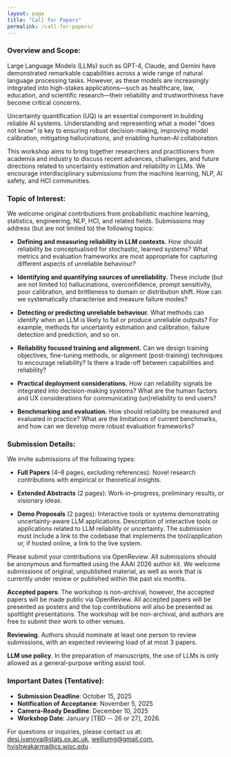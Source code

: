 ```yaml
---
layout: page
title: "Call for Papers"
permalink: /call-for-papers/
---
```


<!-- # Call for Papers -->



### Overview and Scope: 


Large Language Models (LLMs) such as GPT-4, Claude, and Gemini have demonstrated remarkable capabilities across a wide range of natural language processing tasks. However, as these models are increasingly integrated into high-stakes applications—such as healthcare, law, education, and scientific research—their reliability and trustworthiness have become critical concerns.

Uncertainty quantification (UQ) is an essential component in building reliable AI systems. Understanding and representing what a model "does not know" is key to ensuring robust decision-making, improving model calibration, mitigating hallucinations, and enabling human-AI collaboration.

This workshop aims to bring together researchers and practitioners from academia and industry to discuss recent advances, challenges, and future directions related to uncertainty estimation and reliability in LLMs. We encourage interdisciplinary submissions from the machine learning, NLP, AI safety, and HCI communities.

### Topic of Interest: 


We welcome original contributions from probabilistic machine learning, statistics, engineering, NLP, HCI, and related fields. Submissions may address (but are not limited to) the following topics:


- **Defining and measuring reliability in LLM contexts.** How should reliability be conceptualised for stochastic, learned systems? What metrics and evaluation frameworks are most appropriate for capturing different aspects of unreliable behaviour?

- **Identifying and quantifying sources of unreliability.** These include (but are not limited to) hallucinations, overconfidence, prompt sensitivity, poor calibration, and brittleness to domain or distribution shift. How can we systematically characterise and measure failure modes?

- **Detecting or predicting unreliable behaviour.** What methods can identify when an LLM is likely to fail or produce unreliable outputs? For example, methods for uncertainty estimation and calibration, failure detection and prediction, and so on.
- **Reliability focused training and alignment.** Can we design training objectives, fine-tuning methods, or alignment (post-training) techniques to encourage reliability? Is there a trade-off between capabilities and reliability?

- **Practical deployment considerations.** How can reliability signals be integrated into decision-making systems? What are the human factors and UX considerations for communicating (un)reliability to end users?

- **Benchmarking and evaluation.** How should reliability be measured and evaluated in practice? What are the limitations of current benchmarks, and how can we develop more robust evaluation frameworks?


### Submission Details: 


We invite submissions of the following types:

- **Full Papers** (4–8 pages, excluding references): Novel research contributions with empirical or theoretical insights.

- **Extended Abstracts** (2 pages): Work-in-progress, preliminary results, or visionary ideas.

- **Demo Proposals** (2 pages): Interactive tools or systems demonstrating uncertainty-aware LLM applications. Description of interactive tools or applications related to LLM reliability or uncertainty. 
    The submission must include a link to the codebase that implements the tool/application or, if hosted online, a link to the live system.

Please submit your contributions via OpenReview. All submissions should be anonymous and formatted using the AAAI 2026 author kit. 
We welcome submissions of original, unpublished material, as well as work that is currently under review or published within the past six months.

**Accepted papers**.  The workshop is non-archival, however, the accepted papers will be made public via OpenReview.
All accepted papers will be presented as posters and the top contributions will also be presented as spoltlight presentations. 
The workshop will be non-archival, and authors are free to submit their work to other venues.

**Reviewing**. Authors should nominate at least one person to review submissions, with an expected reviewing load of at most 3 papers.

**LLM use policy**. In the preparation of manuscripts, the use of LLMs is only allowed as a general-purpose writing assist tool.

### Important Dates (Tentative):

- **Submission Deadline**: October 15, 2025
- **Notification of Acceptance**: November 5, 2025   
- **Camera-Ready Deadline**: December 10, 2025
- **Workshop Date**: January [TBD -- 26 or 27], 2026.


For questions or inquiries, please contact us at: desi.ivanova@stats.ox.ac.uk, weiliumg@gmail.com, hvishwakarma@cs.wisc.edu .





